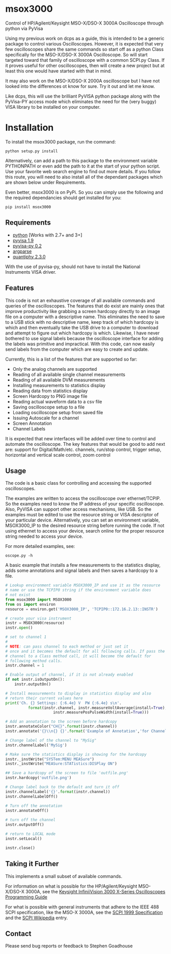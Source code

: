 # msox3000
Control of HP/Agilent/Keysight MSO-X/DSO-X 3000A Oscilloscope through python via PyVisa

Using my previous work on dcps as a guide, this is intended to be a
generic package to control various Oscilloscopes. However, it is
expected that very few oscilloscopes share the same commands so start
off as a python Class specifically for the MSO-X/DSO-X 3000A
Oscilloscope. So will start targeted toward that family of
oscilloscope with a common SCPI.py Class. If it proves useful for
other oscilloscopes, then will create a new project but at least this
one would have started with that in mind.

It may also work on the MSO-X/DSO-X 2000A oscilloscope
but I have not looked into the differences ot know for sure. Try it
out and let me know.

Like dcps, this will use the brilliant PyVISA python package along
with the PyVisa-PY access mode which eliminates the need for the (very
buggy) VISA library to be installed on your computer. 

# Installation
To install the msox3000 package, run the command:

```
python setup.py install
```

Alternatively, can add a path to this package to the environment
variable PYTHONPATH or even add the path to it at the start of your
python script. Use your favorite web search engine to find out more
details. If you follow this route, you will need to also install all
of the dependant packages which are shown below under Requirements.

Even better, msox3000 is on PyPi. So
you can simply use the following and the required dependancies should
get installed for you:

```
pip install msox3000
```

## Requirements
* [python](http://www.python.org/) [Works with 2.7+ and 3+]
* [pyvisa 1.9](https://pyvisa.readthedocs.io/en/stable/)
* [pyvisa-py 0.2](https://pyvisa-py.readthedocs.io/en/latest/) 
* [argparse](https://docs.python.org/3/library/argparse.html) 
* [quantiphy 2.3.0](http://quantiphy.readthedocs.io/en/stable/) 

With the use of pyvisa-py, should not have to install the National
Instruments VISA driver.

## Features

This code is not an exhaustive coverage of all available commands and
queries of the oscilloscopes. The features that do exist are mainly
ones that improve productivity like grabbing a screen hardcopy
directly to an image file on a computer with a descriptive name. This
eliminates the need to save to a USB stick with no descriptive name,
keep track of which hardcopy is which and then eventually take the USB
drive to a computer to download and attempt to figure out which
hardcopy is which. Likewise, I have never bothered to use signal
labels because the oscilloscope interface for adding the labels was
primitive and impractical. With this code, can now easily send labels
from the computer which are easy to create and update.

Currently, this is a list of the features that are supported so far:

* Only the analog channels are supported
* Reading of all available single channel measurements 
* Reading of all available DVM measurements 
* Installing measurements to statistics display
* Reading data from statistics display
* Screen Hardcopy to PNG image file
* Reading actual waveform data to a csv file
* Saving oscilloscope setup to a file
* Loading oscilloscope setup from saved file
* Issuing Autoscale for a channel
* Screen Annotation
* Channel Labels

It is expected that new interfaces will be added over time to control
and automate the oscilloscope. The key features that would be good to
add next are: support for Digital/Math/etc. channels, run/stop
control, trigger setup, horizontal and vertical scale control, zoom
control

## Usage
The code is a basic class for controlling and accessing the
supported oscilloscopes.

The examples are written to access the oscilloscope over
ethernet/TCPIP. So the examples need to know the IP address of your
specific oscilloscope. Also, PyVISA can support other access
mechanisms, like USB. So the examples must be edited to use the
resource string or VISA descriptor of your particular
device. Alternatively, you can set an environment variable, MSOX3000\_IP to
the desired resource string before running the code. If not using
ethernet to access your device, search online for the proper resource
string needed to access your device.

For more detailed examples, see:

```
oscope.py -h
```

A basic example that installs a few measurements to the statistics
display, adds some annotations and signal labels and then saves a
hardcopy to a file.

```python
# Lookup environment variable MSOX3000_IP and use it as the resource
# name or use the TCPIP0 string if the environment variable does
# not exist
from msox3000 import MSOX3000
from os import environ
resource = environ.get('MSOX3000_IP', 'TCPIP0::172.16.2.13::INSTR')

# create your visa instrument
instr = MSOX3000(resource)
instr.open()

# set to channel 1
#
# NOTE: can pass channel to each method or just set it
# once and it becomes the default for all following calls. If pass the
# channel to a Class method call, it will become the default for
# following method calls.
instr.channel = 1

# Enable output of channel, if it is not already enabled
if not instr.isOutputOn():
    instr.outputOn()

# Install measurements to display in statistics display and also
# return their current values here
print('Ch. {} Settings: {:6.4e} V  PW {:6.4e} s\n'.
          format(instr.channel, instr.measureVoltAverage(install=True),
                     instr.measurePosPulseWidth(install=True)))

# Add an annotation to the screen before hardcopy
instr.annotateColor("CH{}".format(instr.channel))
instr.annotate('{}\\n{} {}'.format('Example of Annotation','for Channel',instr.channel))

# Change label of the channel to "MySig"
instr.channelLabel('MySig')

# Make sure the statistics display is showing for the hardcopy
instr._instWrite("SYSTem:MENU MEASure")
instr._instWrite("MEASure:STATistics:DISPlay ON")

## Save a hardcopy of the screen to file 'outfile.png'
instr.hardcopy('outfile.png')

# Change label back to the default and turn it off
instr.channelLabel('{}'.format(instr.channel))
instr.channelLabelOff()

# Turn off the annotation
instr.annotateOff()
    
# turn off the channel
instr.outputOff()

# return to LOCAL mode
instr.setLocal()

instr.close()
```

## Taking it Further
This implements a small subset of available commands.

For information on what is possible for the HP/Agilent/Keysight MSO-X/DSO-X
3000A, see the
[Keysight InfiniiVision
3000 X-Series Oscilloscopes Programming Guide](https://www.keysight.com/upload/cmc_upload/All/3000_series_prog_guide.pdf)

For what is possible with general instruments that adhere to the
IEEE 488 SCPI specification, like the MSO-X 3000A, see the
[SCPI 1999 Specification](http://www.ivifoundation.org/docs/scpi-99.pdf)
and the
[SCPI Wikipedia](https://en.wikipedia.org/wiki/Standard_Commands_for_Programmable_Instruments) entry.

## Contact
Please send bug reports or feedback to Stephen Goadhouse

